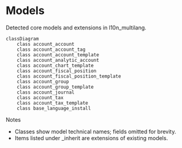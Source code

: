 # Models

Detected core models and extensions in l10n_multilang.

```mermaid
classDiagram
    class account_account
    class account_account_tag
    class account_account_template
    class account_analytic_account
    class account_chart_template
    class account_fiscal_position
    class account_fiscal_position_template
    class account_group
    class account_group_template
    class account_journal
    class account_tax
    class account_tax_template
    class base_language_install
```

Notes
- Classes show model technical names; fields omitted for brevity.
- Items listed under _inherit are extensions of existing models.
